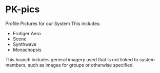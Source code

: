 # PK-pics
Profile Pictures for our System
This includes:
- Frutiger Aero
- Scene
- Synthwave
- Monachopsis

This branch includes general imagery used that is not linked to system members, such as images for groups or otherwise specified.
